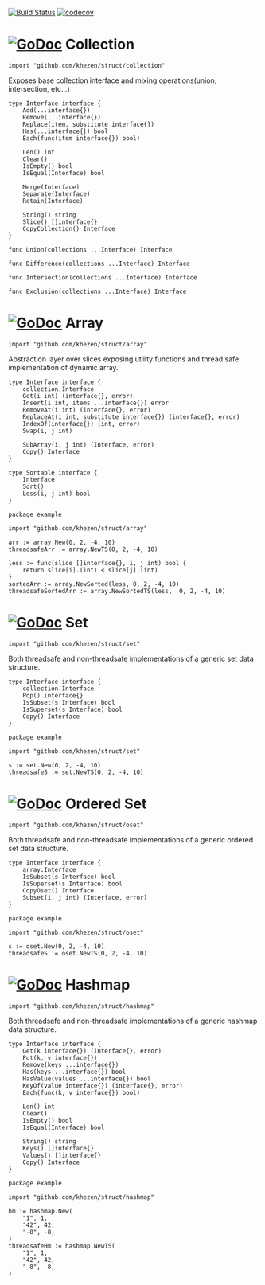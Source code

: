 [![Build Status](http://img.shields.io/travis/Khezen/struct/master.svg?style=flat-square)](https://travis-ci.org/Khezen/struct) [![codecov](https://img.shields.io/codecov/c/github/Khezen/struct/master.svg?style=flat-square)](https://codecov.io/gh/Khezen/struct)

# [![GoDoc](https://img.shields.io/badge/go-documentation-blue.svg?style=flat-square)](https://godoc.org/github.com/khezen/struct/collection) Collection

`
import "github.com/khezen/struct/collection"
`

Exposes base collection interface and mixing operations(union, intersection, etc...)

```golang
type Interface interface {
	Add(...interface{})
	Remove(...interface{})
	Replace(item, substitute interface{})
	Has(...interface{}) bool
	Each(func(item interface{}) bool)

	Len() int
	Clear()
	IsEmpty() bool
	IsEqual(Interface) bool

	Merge(Interface)
	Separate(Interface)
	Retain(Interface)

	String() string
	Slice() []interface{}
	CopyCollection() Interface
}
```

```golang
func Union(collections ...Interface) Interface
```
```golang
func Difference(collections ...Interface) Interface
```
```golang
func Intersection(collections ...Interface) Interface
```
```golang
func Exclusion(collections ...Interface) Interface
```

# [![GoDoc](https://img.shields.io/badge/go-documentation-blue.svg?style=flat-square)](https://godoc.org/github.com/khezen/struct/array) Array

`
import "github.com/khezen/struct/array"
`

Abstraction layer over slices exposing utility functions and thread safe implementation of dynamic array.

```golang
type Interface interface {
	collection.Interface
	Get(i int) (interface{}, error)
	Insert(i int, items ...interface{}) error
	RemoveAt(i int) (interface{}, error)
	ReplaceAt(i int, substitute interface{}) (interface{}, error)
	IndexOf(interface{}) (int, error)
	Swap(i, j int)

	SubArray(i, j int) (Interface, error)
	Copy() Interface
}

type Sortable interface {
	Interface
	Sort()
	Less(i, j int) bool
}

```

```golang
package example

import "github.com/khezen/struct/array"

arr := array.New(0, 2, -4, 10)
threadsafeArr := array.NewTS(0, 2, -4, 10)

less := func(slice []interface{}, i, j int) bool {
	return slice[i].(int) < slice[j].(int)
}
sortedArr := array.NewSorted(less, 0, 2, -4, 10)
threadsafeSortedArr := array.NewSortedTS(less,	0, 2, -4, 10)
```


# [![GoDoc](https://img.shields.io/badge/go-documentation-blue.svg?style=flat-square)](https://godoc.org/github.com/khezen/struct/set) Set

`
import "github.com/khezen/struct/set"
`

Both threadsafe and non-threadsafe implementations of a generic
set data structure.

```Golang
type Interface interface {
	collection.Interface
	Pop() interface{}
	IsSubset(s Interface) bool
	IsSuperset(s Interface) bool
	Copy() Interface
}
```

```golang
package example

import "github.com/khezen/struct/set"

s := set.New(0, 2, -4, 10)
threadsafeS := set.NewTS(0, 2, -4, 10)
```

# [![GoDoc](https://img.shields.io/badge/go-documentation-blue.svg?style=flat-square)](https://godoc.org/github.com/khezen/struct/oset) Ordered Set

`
import "github.com/khezen/struct/oset"
`

Both threadsafe and non-threadsafe implementations of a generic
ordered set data structure.

```Golang
type Interface interface {
	array.Interface
	IsSubset(s Interface) bool
	IsSuperset(s Interface) bool
	CopyOset() Interface
	Subset(i, j int) (Interface, error)
}
```

```golang
package example

import "github.com/khezen/struct/oset"

s := oset.New(0, 2, -4, 10)
threadsafeS := oset.NewTS(0, 2, -4, 10)
```

# [![GoDoc](https://img.shields.io/badge/go-documentation-blue.svg?style=flat-square)](https://godoc.org/github.com/khezen/struct/hashmap) Hashmap

`
import "github.com/khezen/struct/hashmap"
`

Both threadsafe and non-threadsafe implementations of a generic
hashmap data structure.

```Golang
type Interface interface {
	Get(k interface{}) (interface{}, error)
	Put(k, v interface{})
	Remove(keys ...interface{})
	Has(keys ...interface{}) bool
	HasValue(values ...interface{}) bool
	KeyOf(value interface{}) (interface{}, error)
	Each(func(k, v interface{}) bool)

	Len() int
	Clear()
	IsEmpty() bool
	IsEqual(Interface) bool

	String() string
	Keys() []interface{}
	Values() []interface{}
	Copy() Interface
}
```

```golang
package example

import "github.com/khezen/struct/hashmap"

hm := hashmap.New(
	"1", 1,
	"42", 42,
	"-8", -8,
)
threadsafeHm := hashmap.NewTS(
	"1", 1,
	"42", 42,
	"-8", -8,
)
```
